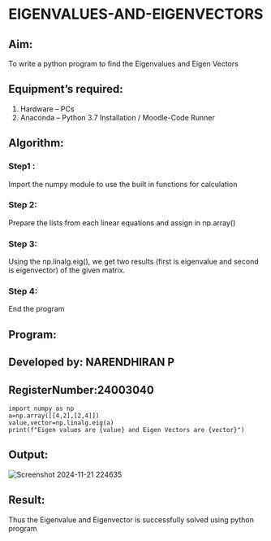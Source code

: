 # EIGENVALUES-AND-EIGENVECTORS
## Aim:
To write a python program to find the Eigenvalues and Eigen Vectors
## Equipment’s required:
1. 	Hardware – PCs
2. 	Anaconda – Python 3.7 Installation / Moodle-Code Runner
## Algorithm:
### Step1 : 
Import the numpy module to use the built in functions for calculation
### Step 2:
Prepare the lists from each linear equations and assign in np.array()
### Step 3: 
Using the np.linalg.eig(),  we get two results (first is eigenvalue and second is eigenvector) of the given matrix.
### Step 4: 
End the program
## Program:
## Developed by: NARENDHIRAN P
## RegisterNumber:24003040
    import numpy as np
    a=np.array([[4,2],[2,4]])
    value,vector=np.linalg.eig(a)
    print(f"Eigen values are {value} and Eigen Vectors are {vector}")

## Output:
![Screenshot 2024-11-21 224635](https://github.com/user-attachments/assets/bf09bd80-e658-4f7c-8a13-d962531e4760)

## Result:
Thus the Eigenvalue and Eigenvector is successfully solved using python program
